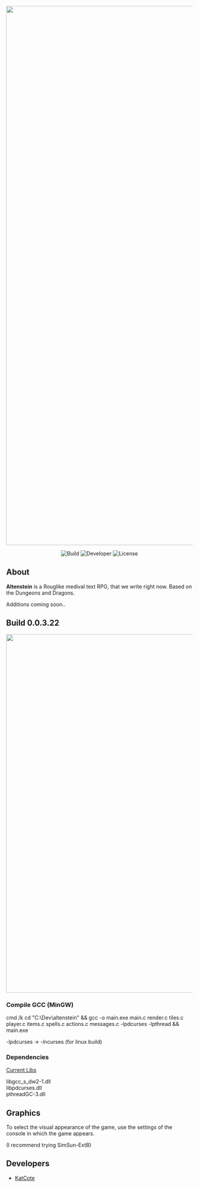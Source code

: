 <p align="center">
      <img src="https://i.ibb.co/ry5Z04M/Altenstein-2.png" width="1452">
</p>

<p align="center">
   <img src="https://img.shields.io/badge/Build-0.0.3.22-success" alt="Build">
   <img src="https://img.shields.io/badge/Ready-pre--alpha-orange" alt="Developer">
   <img src="https://img.shields.io/badge/License-BSD--3_Clause-red" alt="License">
</p>

## About 
**Altenstein** is a Rouglike medival text RPG, that we write right now.
Based on the Dungeons and Dragons.

Additions coming soon..

## Build 0.0.3.22
<p align="center">
      <img src="https://i.ibb.co/ftgwRjC/image-2023-02-25-03-45-55.png" width="965">
</p>

### Compile GCC (MinGW)
cmd /k cd "C:\Dev\altenstein" && gcc -o main.exe main.c render.c tiles.c player.c items.c spells.c actions.c messages.c -lpdcurses -lpthread && main.exe

-lpdcurses -> -lncurses (for linux build)

### Dependencies 
[Current Libs](https://github.com/altenstein/altenstein/issues/2)

libgcc_s_dw2-1.dll  
libpdcurses.dll  
pthreadGC-3.dll 

## Graphics

To select the visual appearance of the game, use the settings of the console in which the game appears.

(I recommend trying SimSun-ExtB)

## Developers

- [KatCote](https://github.com/KatCote)
